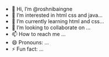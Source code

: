 - 👋 Hi, I’m @roshnibaingne
- 👀 I’m interested in html css and java...
- 🌱 I’m currently learning html and css...
- 💞️ I’m looking to collaborate on ...
- 📫 How to reach me ...
- 😄 Pronouns: ...
- ⚡ Fun fact: ...

<!---
roshnibaingne/roshnibaingne is a ✨ special ✨ repository because its `README.md` (this file) appears on your GitHub profile.
You can click the Preview link to take a look at your changes.
--->
